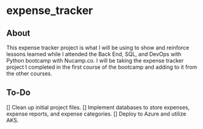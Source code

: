 # expense_tracker

## About

This expense tracker project is what I will be using to show and reinforce lessons learned while I attended the Back End, SQL, and DevOps with Python bootcamp with Nucamp.co.
I will be taking the expense tracker project I completed in the first course of the bootcamp and adding to it from the other courses. 

## To-Do
 [] Clean up initial project files.
 [] Implement databases to store expenses, expense reports, and expense categories.
 [] Deploy to Azure and utilize AKS.